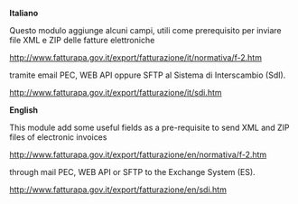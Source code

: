 **Italiano**

Questo modulo aggiunge alcuni campi, utili come prerequisito per inviare file XML e ZIP
delle fatture elettroniche

<http://www.fatturapa.gov.it/export/fatturazione/it/normativa/f-2.htm>

tramite email PEC, WEB API oppure SFTP al Sistema di Interscambio (SdI).

<http://www.fatturapa.gov.it/export/fatturazione/it/sdi.htm>

**English**

This module add some useful fields as a pre-requisite to send XML and ZIP files of
electronic invoices

<http://www.fatturapa.gov.it/export/fatturazione/en/normativa/f-2.htm>

through mail PEC, WEB API or SFTP to the Exchange System (ES).

<http://www.fatturapa.gov.it/export/fatturazione/en/sdi.htm>
